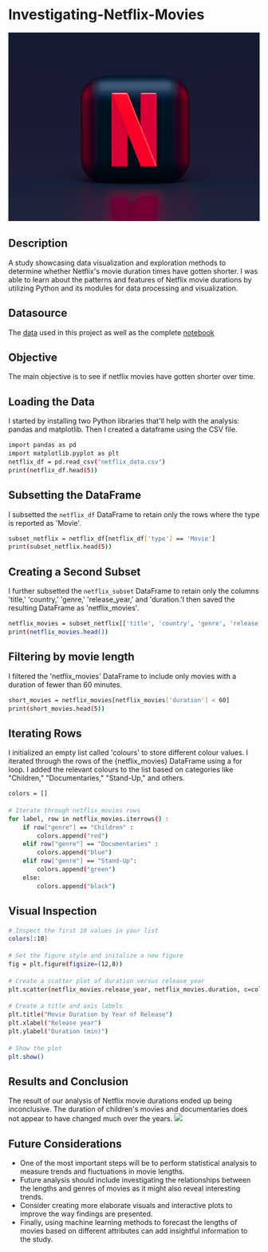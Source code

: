 # Investigating-Netflix-Movies
![](netflix_logo.jpg)
## Description
A study showcasing data visualization and exploration methods to determine whether Netflix's movie duration times have gotten shorter. I was able to learn about the patterns and features of Netflix movie durations by utilizing Python and its modules for data processing and visualization.
## Datasource
The [data](https://github.com/croweigibson/Investigating-Netflix-Movies/blob/main/netflix_data.csv) used in this project as well as the complete [notebook](https://github.com/croweigibson/Investigating-Netflix-Movies/blob/main/Investigating%20Netflix%20Movies.ipynb)
## Objective
The main objective is to see if netflix movies have gotten shorter over time. 
## Loading the Data
I started by installing two Python libraries that'll help with the analysis: pandas and matplotlib. Then I created a dataframe using the CSV file. 
```sh
import pandas as pd
import matplotlib.pyplot as plt
netflix_df = pd.read_csv("netflix_data.csv")
print(netflix_df.head(5))
```
## Subsetting the DataFrame
I subsetted the `netflix_df` DataFrame to retain only the rows where the type is reported as 'Movie'.
```sh
subset_netflix = netflix_df[netflix_df['type'] == 'Movie']
print(subset_netflix.head(5))
```
## Creating a Second Subset
I further subsetted the `netflix_subset` DataFrame to retain only the columns 'title,' 'country,' 'genre,' 'release_year,' and 'duration.'I then saved the resulting DataFrame as 'netflix_movies'.
```sh
netflix_movies = subset_netflix[['title', 'country', 'genre', 'release_year', 'duration']]
print(netflix_movies.head())
```
## Filtering by movie length
I filtered the 'netflix_movies' DataFrame to include only movies with a duration of fewer than 60 minutes.
```sh
short_movies = netflix_movies[netflix_movies['duration'] < 60]
print(short_movies.head(5))
```
## Iterating Rows
I initialized an empty list called 'colours' to store different colour values. I iterated through the rows of the {netflix_movies} DataFrame using a for loop. I added the relevant colours to the list based on categories like "Children," "Documentaries," "Stand-Up," and others.
```sh
colors = []

# Iterate through netflix_movies rows
for label, row in netflix_movies.iterrows() :
    if row["genre"] == "Children" :
        colors.append("red")
    elif row["genre"] == "Documentaries" :
        colors.append("blue")
    elif row["genre"] == "Stand-Up":
        colors.append("green")
    else:
        colors.append("black")
```
## Visual Inspection
```sh
# Inspect the first 10 values in your list        
colors[:10]

# Set the figure style and initalize a new figure
fig = plt.figure(figsize=(12,8))

# Create a scatter plot of duration versus release_year
plt.scatter(netflix_movies.release_year, netflix_movies.duration, c=colors)

# Create a title and axis labels
plt.title("Movie Duration by Year of Release")
plt.xlabel("Release year")
plt.ylabel("Duration (min)")

# Show the plot
plt.show()
```
## Results and Conclusion
The result of our analysis of Netflix movie durations ended up being inconclusive. The duration of children's movies and documentaries does not appear to have changed much over the years.
![](movie_dataframe.png)
## Future Considerations
- One of the most important steps will be to perform statistical analysis to measure trends and fluctuations in movie lengths. 
- Future analysis should include investigating the relationships between the lengths and genres of movies as it might also reveal interesting trends.
- Consider creating more elaborate visuals and interactive plots to improve the way findings are presented.
- Finally, using machine learning methods to forecast the lengths of movies based on different attributes can add insightful information to the study.
